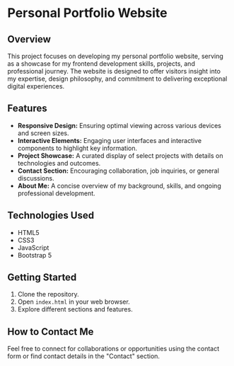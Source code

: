 # Personal Portfolio Website

## Overview

This project focuses on developing my personal portfolio website, serving as a showcase for my frontend development skills, projects, and professional journey. The website is designed to offer visitors insight into my expertise, design philosophy, and commitment to delivering exceptional digital experiences.

## Features

- **Responsive Design:** Ensuring optimal viewing across various devices and screen sizes.
- **Interactive Elements:** Engaging user interfaces and interactive components to highlight key information.
- **Project Showcase:** A curated display of select projects with details on technologies and outcomes.
- **Contact Section:** Encouraging collaboration, job inquiries, or general discussions.
- **About Me:** A concise overview of my background, skills, and ongoing professional development.

## Technologies Used

- HTML5
- CSS3
- JavaScript
- Bootstrap 5

## Getting Started

1. Clone the repository.
2. Open `index.html` in your web browser.
3. Explore different sections and features.

## How to Contact Me

Feel free to connect for collaborations or opportunities using the contact form or find contact details in the "Contact" section.

